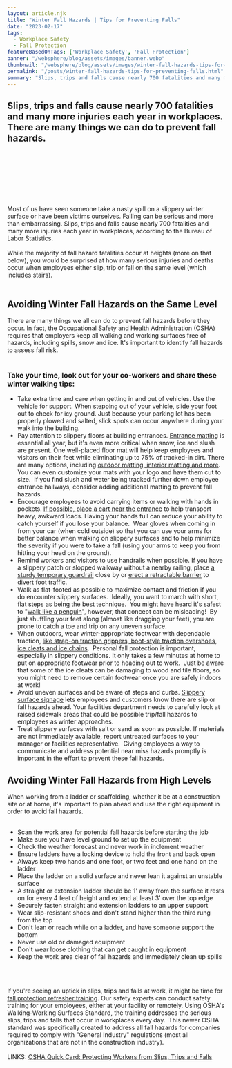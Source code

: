 ```yaml
---
layout: article.njk
title: "Winter Fall Hazards | Tips for Preventing Falls"
date: "2023-02-17"
tags:
  - Workplace Safety
  - Fall Protection
featureBasedOnTags: ['Workplace Safety', 'Fall Protection']
banner: "/websphere/blog/assets/images/banner.webp"
thumbnail: "/websphere/blog/assets/images/winter-fall-hazards-tips-for-preventing-falls.webp"
permalink: "/posts/winter-fall-hazards-tips-for-preventing-falls.html"
summary: "Slips, trips and falls cause nearly 700 fatalities and many more injuries each year in workplaces. There are many things we can do to prevent fall hazards."
---
```


<h2 class="intro">Slips, trips and falls cause nearly 700 fatalities and many more injuries each year in workplaces. There are many things we can do to prevent fall hazards.</h2>
<br><br>
<h1> </h1>
Most of us have seen someone take a nasty spill on a slippery winter surface or have been victims ourselves. Falling can be serious and more than embarrassing. Slips, trips and falls cause nearly 700 fatalities and many more injuries each year in workplaces, according to the Bureau of Labor Statistics.  
<br><br>
While the majority of fall hazard fatalities occur at heights (more on that below), you would be surprised at how many serious injuries and deaths occur when employees either slip, trip or fall on the same level (which includes stairs).
<br><br>
<h2>Avoiding Winter Fall Hazards on the Same Level</h2>
There are many things we all can do to prevent fall hazards before they occur. In fact, the Occupational Safety and Health Administration (OSHA) requires that employers keep all walking and working surfaces free of hazards, including spills, snow and ice. It's important to identify fall hazards to assess fall risk.
<br><br>
<h3>Take your time, look out for your co-workers and share these winter walking tips:</h3>
<ul>
<li>
Take extra time and care when getting in and out of vehicles. Use the vehicle for support. When stepping out of your vehicle, slide your foot out to check for icy ground. Just because your parking lot has been properly plowed and salted, slick spots can occur anywhere during your walk into the building.

</li>
<li>
Pay attention to slippery floors at building entrances. <a href="https://www.conney.com/category/facilities-safety-matting" target="_blank">Entrance matting</a> is essential all year, but it's even more critical when snow, ice and slush are present. One well-placed floor mat will help keep employees and visitors on their feet while eliminating up to 75% of tracked-in dirt. There are many options, including <a href="https://www.conney.com/category/facilities-safety-matting?utm_medium=Winter-Fall-Hazards&amp;utm_source=Blog&amp;utm_campaign=Conney" target="_blank">outdoor matting, interior matting and more</a>. You can even customize your mats with your logo and have them cut to size.  If you find slush and water being tracked further down employee entrance hallways, consider adding additional matting to prevent fall hazards.

</li>
<li>
Encourage employees to avoid carrying items or walking with hands in pockets. <a href="https://www.conney.com/search/cart?utm_medium=Winter-Fall-Hazards&amp;utm_source=Blog&amp;utm_campaign=Conney" target="_blank">If possible, place a cart near the entrance</a> to help transport heavy, awkward loads. Having your hands full can reduce your ability to catch yourself if you lose your balance.  Wear gloves when coming in from your car (when cold outside) so that you can use your arms for better balance when walking on slippery surfaces and to help minimize the severity if you were to take a fall (using your arms to keep you from hitting your head on the ground).

</li>
<li>
Remind workers and visitors to use handrails when possible. If you have a slippery patch or slopped walkway without a nearby railing, place <a href="https://www.conney.com/category/fall-protection-ladder-systems-guard-rails?utm_medium=Winter-Fall-Hazards&amp;utm_source=Blog&amp;utm_campaign=Conney" target="_blank">a sturdy temporary guardrail</a> close by or <a href="https://www.conney.com/category/traffic-safety-traffic-barricades?utm_medium=Winter-Fall-Hazards&amp;utm_source=Blog&amp;utm_campaign=Conney" target="_blank">erect a retractable barrier</a> to divert foot traffic.

</li>
<li>
Walk as flat-footed as possible to maximize contact and friction if you do encounter slippery surfaces.  Ideally, you want to march with short, flat steps as being the best technique.  You might have heard it's safest to "<a href="https://www.wsls.com/news/local/2019/12/13/walking-like-a-penguin-not-the-best-technique-for-slippery-surfaces/">walk like a penguin</a>", however, that concept can be misleading!  By just shuffling your feet along (almost like dragging your feet), you are prone to catch a toe and trip on any uneven surface.  

</li>
<li>
When outdoors, wear winter-appropriate footwear with dependable traction, <a href="https://www.conney.com/category/foot-protection-shoe-boot-accessories?utm_medium=Winter-Fall-Hazards&amp;utm_source=Blog&amp;utm_campaign=Conney" target="_blank">like strap-on traction grippers, boot-style traction overshoes, ice cleats and ice chains</a>.  Personal fall protection is important, especially in slippery conditions. It only takes a few minutes at home to put on appropriate footwear prior to heading out to work.  Just be aware that some of the ice cleats can be damaging to wood and tile floors, so you might need to remove certain footwear once you are safely indoors at work!

</li>
<li>
Avoid uneven surfaces and be aware of steps and curbs. <a href="https://www.conney.com/search/slippery%20sign?utm_medium=Winter-Fall-Hazards&amp;utm_source=Blog&amp;utm_campaign=Conney" target="_blank">Slippery surface signage</a> lets employees and customers know there are slip or fall hazards ahead. Your facilities department needs to carefully look at raised sidewalk areas that could be possible trip/fall hazards to employees as winter approaches.

</li>
<li>
Treat slippery surfaces with salt or sand as soon as possible. If materials are not immediately available, report untreated surfaces to your manager or facilities representative.  Giving employees a way to communicate and address potential near miss hazards promptly is important in the effort to prevent these fall hazards.

</li>
</ul>
<h2>Avoiding Winter Fall Hazards from High Levels</h2>
When working from a ladder or scaffolding, whether it be at a construction site or at home, it's important to plan ahead and use the right equipment in order to avoid fall hazards.
<br><br>
<ul>
<li>
Scan the work area for potential fall hazards before starting the job

</li>
<li>
Make sure you have level ground to set up the equipment

</li>
<li>
Check the weather forecast and never work in inclement weather

</li>
<li>
Ensure ladders have a locking device to hold the front and back open

</li>
<li>
Always keep two hands and one foot, or two feet and one hand on the ladder

</li>
<li>
Place the ladder on a solid surface and never lean it against an unstable surface

</li>
<li>
A straight or extension ladder should be 1' away from the surface it rests on for every 4 feet of height and extend at least 3' over the top edge

</li>
<li>
Securely fasten straight and extension ladders to an upper support

</li>
<li>
Wear slip-resistant shoes and don't stand higher than the third rung from the top

</li>
<li>
Don't lean or reach while on a ladder, and have someone support the bottom

</li>
<li>
Never use old or damaged equipment

</li>
<li>
Don't wear loose clothing that can get caught in equipment

</li>
<li>
Keep the work area clear of fall hazards and immediately clean up spills

</li>
</ul>
<br><br>

If you're seeing an uptick in slips, trips and falls at work, it might be time for <a href="https://www.conney.com/pages/fall-protection?utm_medium=Winter-Fall-Hazards&amp;utm_source=Blog&amp;utm_campaign=Conney" target="_blank">fall protection refresher training</a>. Our safety experts can conduct safety training for your employees, either at your facility or remotely. Using OSHA's Walking-Working Surfaces Standard, the training addresses the serious slips, trips and falls that occur in workplaces every day.  This newer OSHA standard was specifically created to address all fall hazards for companies required to comply with "General Industry" regulations (most all organizations that are not in the construction industry).
<br><br>
LINKS:
<a href="https://www.osha.gov/Publications/OSHA3907.pdf">OSHA Quick Card: Protecting Workers from Slips, Trips and Falls</a>
<br>
